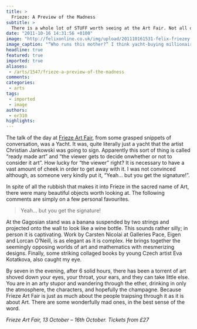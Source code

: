 ```yaml
---
title: >
  Frieze: A Preview of the Madness
subtitle: >
  There is a whole lot of STUFF worth seeing at the Art Fair. Not all of it is Art
date: "2011-10-16 14:31:56 +0100"
image: "http://felixonline.co.uk/img/upload/201110161531-felix-friezey.jpg"
image_caption: "“Who runs this mother?” I think yacht-buying millionaires might..."
headline: true
featured: true
imported: true
aliases:
 - /arts/1547/frieze-a-preview-of-the-madness
comments:
categories:
 - arts
tags:
 - imported
 - image
authors:
 - er310
highlights:
---
```


The talk of the day at [Frieze Art Fair](http://www.friezeartfair.com/), from some grasped snippets of conversation, was a Yacht. It was, quite literally just a yacht that the artist Christian Jankowski was going to sign. Apparently this sort of thing is called “ready made art” and “the viewer gets to decide onwhether or not to consider it art”. How lucky for “the viewer” right? It is necessary to have a vast amount of cheek in order to get away with it. I was not convinced although, as someone very kindly put it, “Yeah… but you get the signature!”.

In spite of all the rubbish that makes it into Frieze in the sacred name of Art, there were many beautiful objects worth looking at. The following comments are simply on a few personal favourites.

> Yeah... but you get the signature!

At the Gagosian stand was a banana suspended by two strings and projected onto the wall to look like a wine bottle. This sounds rather silly; in person it is captivating. Work by Carsten Nicolai at Galleries Pace, Eigen and Lorcan O’Neill, is as elegant as it is complex. He brings together the seemingly opposing worlds of art and mathematics with mesmerizing designs. Finally, some striking collaged books by young Czech artist Eva Kotatkova, also caught my eye.

By seven in the evening, after 6 solid hours, there has been a torrent of art shoved down your eyes, your throat, your ears, and they can take little else. You are in an arty stupor and wandering through the ether, drinking in only the atmosphere, the characters, and hopefully the champagne. Because Frieze Art Fair is just as much about the people traipsing through it as it is about Art. There are some wonderfully mad ones, in the best sense of the word.

_Frieze Art Fair, 13 October – 16th October. Tickets from £27_
